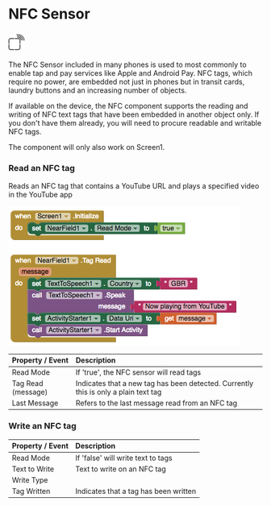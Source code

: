 # NFC Sensor

### ![](../../../../.gitbook/assets/nfc-icon.png)

The NFC Sensor included in many phones is used to most commonly to enable tap and pay services like Apple and Android Pay. NFC tags, which require no power, are embedded not just in phones but in transit cards, laundry buttons and an increasing number of objects.

If available on the device, the NFC component supports the reading and writing of NFC text tags that have been embedded in another object only. If you don't have them already, you will need to procure readable and writable NFC tags.

The component will only also work on Screen1.

### **Read an NFC tag**

Reads an NFC tag that contains a YouTube URL and plays a specified video in the YouTube app

![](../../../../.gitbook/assets/nfc-blocks-1.png)

| Property / Event | Description |
| :--- | :--- |
| Read Mode | If 'true', the NFC sensor will read tags |
| Tag Read \(message\) | Indicates that a new tag has been detected. Currently this is only a plain text tag |
| Last Message | Refers to the last message read from an NFC tag |

### Write **an NFC tag**

| Property / Event | Description |
| :--- | :--- |
| Read Mode | If 'false' will write text to tags |
| Text to Write | Text to write on an NFC tag |
| Write Type |  |
| Tag Written | Indicates that a tag has been written |

